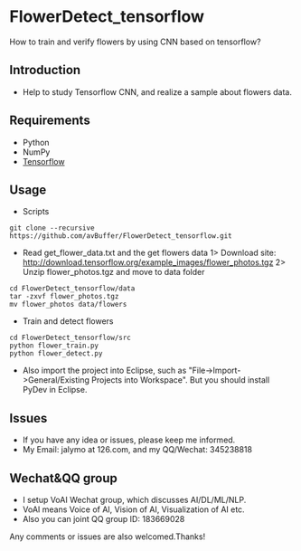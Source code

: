 # FlowerDetect_tensorflow
How to train and verify flowers by using CNN based on tensorflow?

## Introduction
* Help to study Tensorflow CNN, and realize a sample about flowers data.

## Requirements
* Python
* NumPy
* [Tensorflow](https://github.com/tensorflow/tensorflow)

## Usage
* Scripts
```shell
git clone --recursive https://github.com/avBuffer/FlowerDetect_tensorflow.git
```
* Read get_flower_data.txt and the get flowers data
1> Download site: http://download.tensorflow.org/example_images/flower_photos.tgz
2> Unzip flower_photos.tgz and move to data folder 
```shell
cd FlowerDetect_tensorflow/data
tar -zxvf flower_photos.tgz 
mv flower_photos data/flowers
```

* Train and detect flowers
```shell
cd FlowerDetect_tensorflow/src
python flower_train.py
python flower_detect.py
```

* Also import the project into Eclipse, such as "File->Import->General/Existing Projects into Workspace". But you should install PyDev in Eclipse.

## Issues
* If you have any idea or issues, please keep me informed.
* My Email: jalymo at 126.com, and my QQ/Wechat: 345238818

## Wechat&QQ group 
* I setup VoAI Wechat group, which discusses AI/DL/ML/NLP.
* VoAI means Voice of AI, Vision of AI, Visualization of AI etc.
* Also you can joint QQ group ID: 183669028

Any comments or issues are also welcomed.Thanks!
